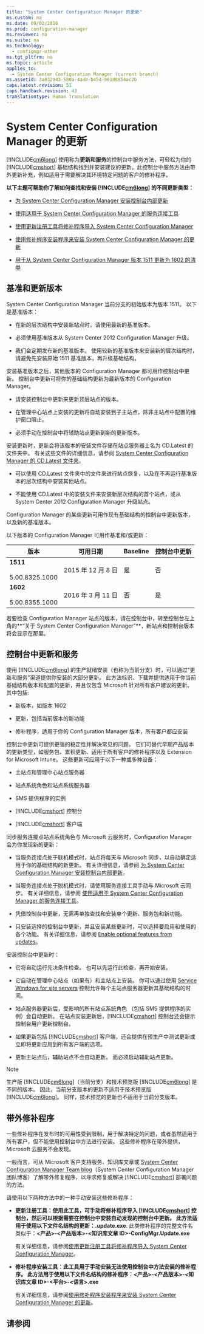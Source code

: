 ```yaml
---
title: "System Center Configuration Manager 的更新"
ms.custom: na
ms.date: 09/02/2016
ms.prod: configuration-manager
ms.reviewer: na
ms.suite: na
ms.technology: 
  - configmgr-other
ms.tgt_pltfrm: na
ms.topic: article
applies_to: 
  - System Center Configuration Manager (current branch)
ms.assetid: 3a832943-580a-4a40-b454-961d0854ac2b
caps.latest.revision: 51
caps.handback.revision: 43
translationtype: Human Translation
---
```

# System Center Configuration Manager 的更新
[!INCLUDE[cm6long](../LocTest/includes/cm6long_md.md)] 使用称为**更新和服务**的控制台中服务方法，可轻松为你的 [!INCLUDE[cmshort](../LocTest/includes/cmshort_md.md)] 基础结构找到并安装建议的更新。此控制台中服务方法由带外更新补充，例如适用于需要解决其环境特定问题的客户的修补程序。  
  
 **以下主题可帮助你了解如何查找和安装 [!INCLUDE[cm6long](../LocTest/includes/cm6long_md.md)] 的不同更新类型：**  
  
-   [为 System Center Configuration Manager 安装控制台内部更新](../LocTest/Install-in-console-updates-for-System-Center-Configuration-Manager.md)  
  
-   [使用适用于 System Center Configuration Manager 的服务连接工具](../LocTest/Use-the-Service-Connection-Tool-for-System-Center-Configuration-Manager.md)  
  
-   [使用更新注册工具将修补程序导入 System Center Configuration Manager](../LocTest/Use-the-Update-Registration-Tool-to-import-hotfixes-to-System-Center-Configuration-Manager.md)  
  
-   [使用修补程序安装程序来安装 System Center Configuration Manager 的更新](../LocTest/Use-the-Hotfix-Installer-to-install-updates-for-System-Center-Configuration-Manager.md)  
  
-   [用于从 System Center Configuration Manager 版本 1511 更新为 1602 的清单](../Topic/Checklist%20for%20updating%20from%20System%20Center%20Configuration%20Manager%20version%201511%20to%201602.md)  
  
## <a name="bkmk_Baselines"></a>基准和更新版本  
System Center Configuration Manager 当前分支的初始版本为版本 1511。 以下是基准版本：  
  
-   在新的层次结构中安装新站点时，请使用最新的基准版本。  
  
-   必须使用基准版本从 System Center 2012 Configuration Manager 升级。  
  
-   我们会定期发布新的基准版本。 使用较新的基准版本来安装新的层次结构时，请避免先安装原始 1511 基准版本，再升级基础结构。  
  
安装基准版本之后，其他版本的 Configuration Manager 都可用作控制台中更新。 控制台中更新可将你的基础结构更新为最新版本的 Configuration Manager。  
  
-   请安装控制台中更新来更新顶层站点的版本。  
  
-   在管理中心站点上安装的更新将自动安装到子主站点，除非主站点中配置的维护窗口阻止。  
  
-   必须手动在控制台中将辅助站点更新到新的更新版本。  
  
安装更新时，更新会将该版本的安装文件存储在站点服务器上名为 CD.Latest 的文件夹中。 有关这些文件的详细信息，请参阅 [System Center Configuration Manager 的 CD.Latest 文件夹](../LocTest/The-CD.Latest-folder-for-System-Center-Configuration-Manager.md)。  
  
-   可以使用 CD.Latest 文件夹中的文件来进行站点恢复，以及在不再运行基准版本的层次结构中安装其他站点。  
  
-   不能使用 CD.Latest 中的安装文件来安装新层次结构的首个站点，或从 System Center 2012 Configuration Manager 升级站点。  
  
Configuration Manager 的某些更新可用作现有基础结构的控制台中更新版本，以及新的基准版本。  
  
以下版本的 Configuration Manager 可用作基准和\/或更新：  
  
|版本|可用日期|Baseline|控制台中更新|  
|------|--------|------------|----------|  
|**1511**<br /><br />5.00.8325.1000|2015 年 12 月 8 日|是|否|  
|**1602**<br /><br />5.00.8355.1000|2016 年 3 月 11 日|否|是|  
  
若要检查 Configuration Manager 站点的版本，请在控制台中，转至控制台左上角的**“关于 System Center Configuration Manager”**，新站点和控制台版本将会显示在那里。  
  
## <a name="bkmk_inconsole"></a>控制台中更新和服务  
使用 [!INCLUDE[cm6long](../LocTest/includes/cm6long_md.md)] 的生产就绪安装（也称为当前分支）时，可以通过“更新和服务”渠道提供你安装的大部分更新。 此方法标识、下载并提供适用于你当前基础结构版本和配置的更新，并且仅包含 Microsoft 针对所有客户建议的更新。 其中包括:  
  
-   新版本，如版本 1602  
  
-   更新，包括当前版本的新功能  
  
-   修补程序，适用于你的 Configuration Manager 版本，所有客户都应安装  
  
控制台中更新可提供更强的稳定性并解决常见的问题。 它们可替代早期产品版本的更新类型，如服务包、累积更新、适用于所有客户的修补程序以及 Extension for Microsoft Intune。 这些更新可应用于以下一种或多种设备：  
  
-   主站点和管理中心站点服务器  
  
-   站点系统角色和站点系统服务器  
  
-   SMS 提供程序的实例  
  
-   [!INCLUDE[cmshort](../LocTest/includes/cmshort_md.md)] 控制台  
  
-   [!INCLUDE[cmshort](../LocTest/includes/cmshort_md.md)] 客户端  
  
同步服务连接点站点系统角色与 Microsoft 云服务时，Configuration Manager 会为你发现新的更新：  
  
-   当服务连接点处于联机模式时，站点将每天与 Microsoft 同步，以自动确定适用于你的基础结构的新更新。 有关详细信息，请参阅 [为 System Center Configuration Manager 安装控制台内部更新](../LocTest/Install-in-console-updates-for-System-Center-Configuration-Manager.md)。  
  
-   当服务连接点处于脱机模式时，请使用服务连接工具手动与 Microsoft 云同步。 有关详细信息，请参阅 [使用适用于 System Center Configuration Manager 的服务连接工具](../LocTest/Use-the-Service-Connection-Tool-for-System-Center-Configuration-Manager.md)。  
  
-   凭借控制台中更新，无需再单独查找和安装单个更新、服务包和新功能。  
  
-   只安装选择的控制台中更新，并且安装某些更新时，可以选择要启用和使用的各个功能。 有关详细信息，请参阅 [Enable optional features from updates](../LocTest/Install-in-console-updates-for-System-Center-Configuration-Manager.md#bkmk_options)。  
  
安装控制台中更新时：  
  
-   它将自动运行先决条件检查。 也可以先运行此检查，再开始安装。  
  
-   它自动在管理中心站点（如果有）和主站点上安装。 你可以通过使用 [Service Windows for site servers](../LocTest/Install-in-console-updates-for-System-Center-Configuration-Manager.md#bkmk_ServiceWindow) 控制允许每个主站点服务器更新其基础结构的时间。  
  
-   站点服务器更新后，受影响的所有站点系统角色 （包括 SMS 提供程序的实例）会自动更新。 在站点安装更新后，[!INCLUDE[cmshort](../LocTest/includes/cmshort_md.md)] 控制台还会提示控制台用户更新控制台。  
  
-   如果更新包括 [!INCLUDE[cmshort](../LocTest/includes/cmshort_md.md)] 客户端，还会提供在预生产中测试更新或立即将更新应用到所有客户端的选项。  
  
-   更新主站点后，辅助站点不会自动更新。 而必须启动辅助站点更新。  
  
> [!NOTE]  
> 生产版 [!INCLUDE[cm6long](../LocTest/includes/cm6long_md.md)]（当前分支）和技术预览版 [!INCLUDE[cm6long](../LocTest/includes/cm6long_md.md)] 是不同的版本。 因此，当前分支版本的更新不适用于技术预览版 [!INCLUDE[cm6long](../LocTest/includes/cm6long_md.md)]。    同样，技术预览的更新也不适用于当前分支版本。  
  
## <a name="bkmk_outofband"></a>带外修补程序  
一些修补程序在发布时的可用性受到限制，用于解决特定的问题，或者虽然适用于所有客户，但不能使用控制台中方法进行安装。 这些修补程序在带外提供，Microsoft 云服务不会发现。  
  
一般而言，可从 Microsoft 客户支持服务、知识库文章或 [System Center Configuration Manager Team blog](https://blogs.technet.microsoft.com/configmgrteam)（System Center Configuration Manager 团队博客）了解带外修复程序，以寻求修复或解决 [!INCLUDE[cmshort](../LocTest/includes/cmshort_md.md)] 部署问题的方法。  
  
请使用以下两种方法中的一种手动安装这些修补程序：  
  
-   **更新注册工具：**使用此工具，可手动将修补程序导入 [!INCLUDE[cmshort](../LocTest/includes/cmshort_md.md)] 控制台，然后可以根据需要在控制台中安装自动发现的控制台中更新。 此方法适用于使用以下文件名结构的更新：**.update.exe**.  此类修补程序的完整文件名类似于：**\<产品\>\-\<产品版本\>\-\<知识库文章 ID\>\-ConfigMgr.Update.exe**  
  
    有关详细信息，请参阅[使用更新注册工具将修补程序导入 System Center Configuration Manager](../LocTest/Use-the-Update-Registration-Tool-to-import-hotfixes-to-System-Center-Configuration-Manager.md)。  
  
-   **修补程序安装工具：**此工具用于手动安装无法使用控制台中方法安装的修补程序。 此方法用于使用以下文件名结构的修补程序：**\<产品\>\-\<产品版本\>\-\<知识库文章 ID\>\-\<平台\>\-\<语言\>.exe**  
  
    有关详细信息，请参阅[使用修补程序安装程序来安装 System Center Configuration Manager 的更新](../LocTest/Use-the-Hotfix-Installer-to-install-updates-for-System-Center-Configuration-Manager.md)。  
  
## 请参阅